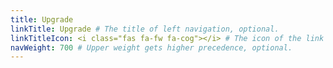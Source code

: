 ```yaml
---
title: Upgrade
linkTitle: Upgrade # The title of left navigation, optional.
linkTitleIcon: <i class="fas fa-fw fa-cog"></i> # The icon of the link title, optional.
navWeight: 700 # Upper weight gets higher precedence, optional.
---
```


